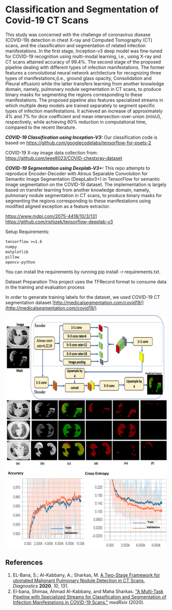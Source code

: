 # Classification and Segmentation of Covid-19 CT Scans
This study was concerned with the challenge of coronavirus disease (COVID-19) detection in chest X-ray and Computed Tomography (CT) scans, and the classification and segmentation of related infection manifestations. In the first stage, Inception-v3 deep model was fine-tuned for COVID-19 recognition using multi-modal learning, i.e., using X-ray and CT scans attained accuracy of 99.4%. The second stage of the proposed pipeline dealing with different types of infection manifestations.
The former features a convolutional neural network architecture for recognizing three types of manifestations,(i.e., ground glass opacity, Consolidation and Pleural effusion) while the latter transfers learning from another knowledge domain, namely, pulmonary nodule segmentation in CT scans, to produce binary masks for segmenting the regions corresponding to these manifestations. The proposed pipeline also features specialized streams in which multiple deep models are trained separately to segment specific types of infection manifestations. It achieved an increase of approximately 4% and 7% for dice coefficient and mean intersection-over-union (mIoU), respectively, while achieving 60% reduction in computational time, compared to the recent literature.


***COVID-19 Classification using Inception-V3:***
Our classification code is based on https://github.com/googlecodelabs/tensorflow-for-poets-2

COVID-19 X-ray image data collection from:
https://github.com/ieee8023/COVID-chestxray-dataset

***COVID-19 Segmentation using Deeplab-V3+:***
This repo attempts to reproduce Encoder-Decoder with Atrous Separable Convolution for Semantic Image Segmentation (DeepLabv3+) in TensorFlow for semantic image segmentation on the COVID-19 dataset. The implementation is largely based on transfer learning from another knowledge domain, namely, pulmonary nodule segmentation in CT scans, to produce binary masks for segmenting the regions corresponding to these manifestations using modified aligned exception as a feature extractor.

https://www.mdpi.com/2075-4418/10/3/131
https://github.com/rishizek/tensorflow-deeplab-v3


Setup Requirements:

    tensorflow >=1.6
    numpy
    matplotlib
    pillow
    opencv-python

You can install the requirements by running pip install -r requirements.txt.

Dataset Preparation
This project uses the TFRecord format to consume data in the training and evaluation process

In order to generate training labels for the dataset, we used COVID-19 CT segmentation dataset
[http://medicalsegmentation.com/covid19/](http://medicalsegmentation.com/covid19/)

![](Deeplab%20Architecture.png)
![](deeplab%20visualization.png)
![](inception-v3%20result.png)
## References
1. EL-Bana, S.; Al-Kabbany, A.; Sharkas, M. [A Two-Stage Framework for utomated Malignant Pulmonary Nodule Detection in CT Scans.](https://www.mdpi.com/2075-4418/10/3/131) _Diagnostics_  **2020**, _10_, 131.
2. El-bana, Shimaa, Ahmad Al-Kabbany, and Maha Sharkas. ["A Multi-Task Pipeline with Specialized Streams for Classification and Segmentation of Infection Manifestations in COVID-19 Scans."](https://www.medrxiv.org/content/10.1101/2020.06.24.20139238v1) _medRxiv_ (2020).


